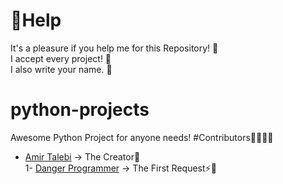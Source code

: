 # 🔴Help
It's a pleasure if you help me for this Repository! 🥺 <br>
I accept every project! 💚 <br>
I also write your name. 🐣
# python-projects
Awesome Python Project for anyone needs!
#Contributors👷‍♂️👷‍♀️
- [Amir Talebi](https://github.com/Amir10t) -> The Creator🌠 <br>
 1- [Danger Programmer](https://github.com/benjamincrazy1) -> The First Request⚡💚 <br>
  

